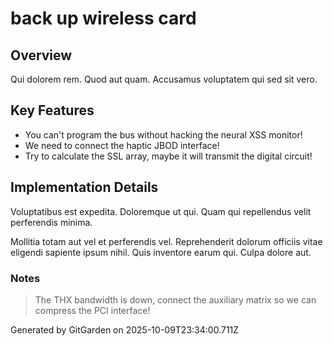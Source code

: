 # back up wireless card

## Overview
Qui dolorem rem. Quod aut quam. Accusamus voluptatem qui sed sit vero.

## Key Features
- You can't program the bus without hacking the neural XSS monitor!
- We need to connect the haptic JBOD interface!
- Try to calculate the SSL array, maybe it will transmit the digital circuit!

## Implementation Details
Voluptatibus est expedita. Doloremque ut qui. Quam qui repellendus velit perferendis minima.
 Mollitia totam aut vel et perferendis vel. Reprehenderit dolorum officiis vitae eligendi sapiente ipsum nihil. Quis inventore earum qui. Culpa dolore aut.

### Notes
> The THX bandwidth is down, connect the auxiliary matrix so we can compress the PCI interface!

Generated by GitGarden on 2025-10-09T23:34:00.711Z